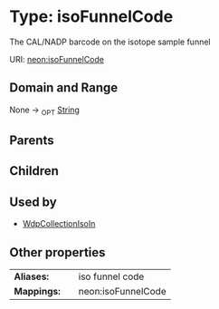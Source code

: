 
# Type: isoFunnelCode


The CAL/NADP barcode on the isotope sample funnel

URI: [neon:isoFunnelCode](https://data.neonscience.org/isoFunnelCode)


## Domain and Range

None ->  <sub>OPT</sub> [String](types/String.md)

## Parents


## Children


## Used by

 * [WdpCollectionIsoIn](WdpCollectionIsoIn.md)

## Other properties

|  |  |  |
| --- | --- | --- |
| **Aliases:** | | iso funnel code |
| **Mappings:** | | neon:isoFunnelCode |

